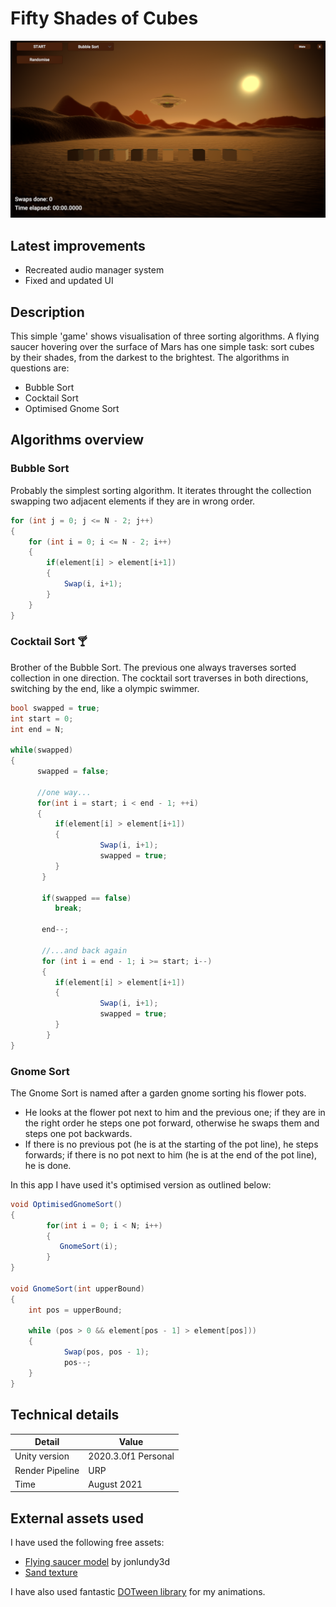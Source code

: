 # Fifty Shades of Cubes
![UI Screen](ufo_screen.png)
## Latest improvements
  * Recreated audio manager system
  * Fixed and updated UI

## Description
This simple 'game' shows visualisation of three sorting algorithms. A flying saucer hovering over the surface of Mars has one simple task: sort cubes by their shades, from the darkest to the brightest. The algorithms in questions are:
  * Bubble Sort
  * Cocktail Sort
  * Optimised Gnome Sort
## Algorithms overview
### Bubble Sort
Probably the simplest sorting algorithm. It iterates throught the collection swapping two adjacent elements if they are in wrong order.
```C#
for (int j = 0; j <= N - 2; j++)
{
    for (int i = 0; i <= N - 2; i++)
    {
        if(element[i] > element[i+1])
        {
            Swap(i, i+1);
        }
    }
}
```
### Cocktail Sort :cocktail:
Brother of the Bubble Sort. The previous one always traverses sorted collection in one direction. The cocktail sort traverses in both directions, switching by the end, like a olympic swimmer.
```C#
bool swapped = true;
int start = 0;
int end = N;

while(swapped)
{
      swapped = false;
      
      //one way...
      for(int i = start; i < end - 1; ++i)
      {
          if(element[i] > element[i+1])
          {
                    Swap(i, i+1);
                    swapped = true;
          }
       }

       if(swapped == false)
          break;

       end--;

       //...and back again
       for (int i = end - 1; i >= start; i--)
       {
          if(element[i] > element[i+1])
          {
                    Swap(i, i+1);
                    swapped = true;
          }
        }
}
```
### Gnome Sort
The Gnome Sort is named after a garden gnome sorting his flower pots. 
  * He looks at the flower pot next to him and the previous one; if they are in the right order he steps one pot forward, otherwise he swaps them and steps one pot backwards.
  * If there is no previous pot (he is at the starting of the pot line), he steps forwards; if there is no pot next to him (he is at the end of the pot line), he is done.

In this app I have used it's optimised version as outlined below:
```C#
void OptimisedGnomeSort()
{
        for(int i = 0; i < N; i++)
        {
           GnomeSort(i);
        }
}

void GnomeSort(int upperBound)
{
    int pos = upperBound;

    while (pos > 0 && element[pos - 1] > element[pos]))
    {
            Swap(pos, pos - 1);
            pos--;
    }
}
```

## Technical details
Detail | Value
------------ | -------------
Unity version  | 2020.3.0f1 Personal
Render Pipeline | URP
Time | August 2021

## External assets used
I have used the following free assets:
  * [Flying saucer model](https://www.cgtrader.com/free-3d-models/space/spaceship/free-flying-saucer) by jonlundy3d
  * [Sand texture](https://3dtextures.me/2017/03/23/sand-002/)

I have also used fantastic [DOTween library](http://dotween.demigiant.com/) for my animations.
